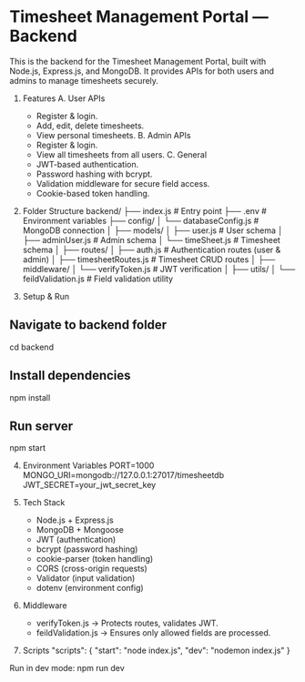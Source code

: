 # Timesheet Management Portal — Backend

This is the backend for the Timesheet Management Portal, built with Node.js, Express.js, and MongoDB.
It provides APIs for both users and admins to manage timesheets securely.

1. Features
   A. User APIs
      - Register & login.
      - Add, edit, delete timesheets.
      - View personal timesheets.
   B. Admin APIs
      - Register & login.
      - View all timesheets from all users.
   C. General
      - JWT-based authentication.
      - Password hashing with bcrypt.
      - Validation middleware for secure field access.
      - Cookie-based token handling.

2. Folder Structure
backend/
├── index.js                   # Entry point
├── .env                       # Environment variables
├── config/
│   └── databaseConfig.js       # MongoDB connection
│
├── models/
│   ├── user.js                # User schema
│   ├── adminUser.js           # Admin schema
│   └── timeSheet.js           # Timesheet schema
│
├── routes/
│   ├── auth.js                # Authentication routes (user & admin)
│   ├── timesheetRoutes.js     # Timesheet CRUD routes
│
├── middleware/
│   └── verifyToken.js         # JWT verification
│
├── utils/
│   └── feildValidation.js     # Field validation utility

3. Setup & Run
## Navigate to backend folder
cd backend

## Install dependencies
npm install

## Run server
npm start

4. Environment Variables
PORT=1000
MONGO_URI=mongodb://127.0.0.1:27017/timesheetdb
JWT_SECRET=your_jwt_secret_key

5. Tech Stack
   - Node.js + Express.js
   - MongoDB + Mongoose
   - JWT (authentication)
   - bcrypt (password hashing)
   - cookie-parser (token handling)
   - CORS (cross-origin requests)
   - Validator (input validation)
   - dotenv (environment config)

6. Middleware
   - verifyToken.js → Protects routes, validates JWT.
   - feildValidation.js → Ensures only allowed fields are processed.

7. Scripts
   "scripts": {
  "start": "node index.js",
  "dev": "nodemon index.js"
}


Run in dev mode:  npm run dev















